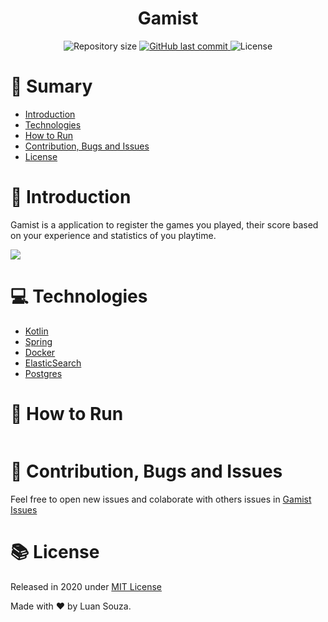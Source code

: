 <h1 align="center" style="display:flex;align-items:center;justify-content:center;">
Gamist
</h1>

<p  align="center">
  <img  alt="Repository size"  src="https://img.shields.io/github/repo-size/LuanSilveiraSouza/gamist?color=282A36&style=for-the-badge">

  <a  href="https://github.com/LuanSilveiraSouza/gamist/commits/master">
    <img  alt="GitHub last commit"  src="https://img.shields.io/github/last-commit/LuanSilveiraSouza/gamist?color=282A36&style=for-the-badge">
  </a>

  <img  alt="License"  src="https://img.shields.io/badge/license-MIT-282A36?&style=for-the-badge">
</p>

# :pushpin: Sumary

* [Introduction](#paperclip-introduction)
* [Technologies](#computer-technologies)
* [How to Run](#rocket-how-to-use)
* [Contribution, Bugs and Issues](#bug-contribution-bugs-and-issues)
* [License](#books-license)

# :paperclip: Introduction

Gamist is a application to register the games you played, their score based on your experience and statistics of you playtime.


<img align="center" src="./.github/architecture.jpg">

# :computer: Technologies

* [Kotlin](#paperclip-introduction)
* [Spring](#computer-technologies)
* [Docker](#rocket-how-to-use)
* [ElasticSearch](#bug-contribution-bugs-and-issues)
* [Postgres](#books-license)

# :rocket: How to Run

```bash

```

# :bug: Contribution, Bugs and Issues

Feel free to open new issues and colaborate with others issues in [Gamist Issues](https://github.com/LuanSilveiraSouza/gamist/issues)

# :books: License

Released in 2020 under [MIT License](https://opensource.org/licenses/MIT)

Made with :heart: by Luan Souza.